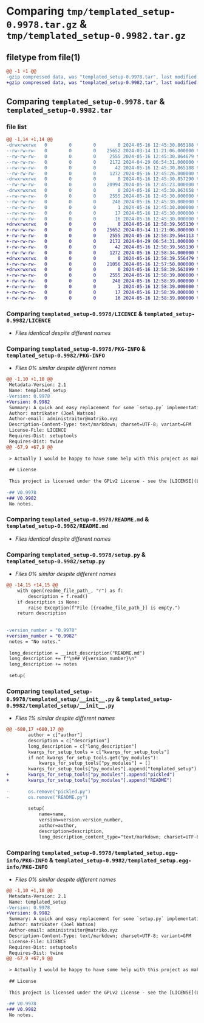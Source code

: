 # Comparing `tmp/templated_setup-0.9978.tar.gz` & `tmp/templated_setup-0.9982.tar.gz`

## filetype from file(1)

```diff
@@ -1 +1 @@
-gzip compressed data, was "templated_setup-0.9978.tar", last modified: Thu May 16 12:45:30 2024, max compression
+gzip compressed data, was "templated_setup-0.9982.tar", last modified: Thu May 16 12:58:39 2024, max compression
```

## Comparing `templated_setup-0.9978.tar` & `templated_setup-0.9982.tar`

### file list

```diff
@@ -1,14 +1,14 @@
-drwxrwxrwx   0        0        0        0 2024-05-16 12:45:30.865188 templated_setup-0.9978/
--rw-rw-rw-   0        0        0    25652 2024-03-14 11:21:06.000000 templated_setup-0.9978/LICENCE
--rw-rw-rw-   0        0        0     2555 2024-05-16 12:45:30.864679 templated_setup-0.9978/PKG-INFO
--rw-rw-rw-   0        0        0     2172 2024-04-29 06:54:31.000000 templated_setup-0.9978/README.md
--rw-rw-rw-   0        0        0       42 2024-05-16 12:45:30.865188 templated_setup-0.9978/setup.cfg
--rw-rw-rw-   0        0        0     1272 2024-05-16 12:45:26.000000 templated_setup-0.9978/setup.py
-drwxrwxrwx   0        0        0        0 2024-05-16 12:45:30.857290 templated_setup-0.9978/templated_setup/
--rw-rw-rw-   0        0        0    20994 2024-05-16 12:45:23.000000 templated_setup-0.9978/templated_setup/__init__.py
-drwxrwxrwx   0        0        0        0 2024-05-16 12:45:30.863658 templated_setup-0.9978/templated_setup.egg-info/
--rw-rw-rw-   0        0        0     2555 2024-05-16 12:45:30.000000 templated_setup-0.9978/templated_setup.egg-info/PKG-INFO
--rw-rw-rw-   0        0        0      248 2024-05-16 12:45:30.000000 templated_setup-0.9978/templated_setup.egg-info/SOURCES.txt
--rw-rw-rw-   0        0        0        1 2024-05-16 12:45:30.000000 templated_setup-0.9978/templated_setup.egg-info/dependency_links.txt
--rw-rw-rw-   0        0        0       17 2024-05-16 12:45:30.000000 templated_setup-0.9978/templated_setup.egg-info/requires.txt
--rw-rw-rw-   0        0        0       16 2024-05-16 12:45:30.000000 templated_setup-0.9978/templated_setup.egg-info/top_level.txt
+drwxrwxrwx   0        0        0        0 2024-05-16 12:58:39.565130 templated_setup-0.9982/
+-rw-rw-rw-   0        0        0    25652 2024-03-14 11:21:06.000000 templated_setup-0.9982/LICENCE
+-rw-rw-rw-   0        0        0     2555 2024-05-16 12:58:39.564113 templated_setup-0.9982/PKG-INFO
+-rw-rw-rw-   0        0        0     2172 2024-04-29 06:54:31.000000 templated_setup-0.9982/README.md
+-rw-rw-rw-   0        0        0       42 2024-05-16 12:58:39.565130 templated_setup-0.9982/setup.cfg
+-rw-rw-rw-   0        0        0     1272 2024-05-16 12:58:34.000000 templated_setup-0.9982/setup.py
+drwxrwxrwx   0        0        0        0 2024-05-16 12:58:39.556479 templated_setup-0.9982/templated_setup/
+-rw-rw-rw-   0        0        0    21056 2024-05-16 12:57:50.000000 templated_setup-0.9982/templated_setup/__init__.py
+drwxrwxrwx   0        0        0        0 2024-05-16 12:58:39.563099 templated_setup-0.9982/templated_setup.egg-info/
+-rw-rw-rw-   0        0        0     2555 2024-05-16 12:58:39.000000 templated_setup-0.9982/templated_setup.egg-info/PKG-INFO
+-rw-rw-rw-   0        0        0      248 2024-05-16 12:58:39.000000 templated_setup-0.9982/templated_setup.egg-info/SOURCES.txt
+-rw-rw-rw-   0        0        0        1 2024-05-16 12:58:39.000000 templated_setup-0.9982/templated_setup.egg-info/dependency_links.txt
+-rw-rw-rw-   0        0        0       17 2024-05-16 12:58:39.000000 templated_setup-0.9982/templated_setup.egg-info/requires.txt
+-rw-rw-rw-   0        0        0       16 2024-05-16 12:58:39.000000 templated_setup-0.9982/templated_setup.egg-info/top_level.txt
```

### Comparing `templated_setup-0.9978/LICENCE` & `templated_setup-0.9982/LICENCE`

 * *Files identical despite different names*

### Comparing `templated_setup-0.9978/PKG-INFO` & `templated_setup-0.9982/PKG-INFO`

 * *Files 0% similar despite different names*

```diff
@@ -1,10 +1,10 @@
 Metadata-Version: 2.1
 Name: templated_setup
-Version: 0.9978
+Version: 0.9982
 Summary: A quick and easy replacement for some `setup.py` implementations.
 Author: matrikater (Joel Watson)
 Author-email: administraitor@matriko.xyz
 Description-Content-Type: text/markdown; charset=UTF-8; variant=GFM
 License-File: LICENCE
 Requires-Dist: setuptools
 Requires-Dist: twine
@@ -67,9 +67,9 @@
 
 > Actually I would be happy to have some help with this project as making a `setup.py` every time is a bit boring.
 
 ## License
 
 This project is licensed under the GPLv2 License - see the [LICENSE](LICENSE) file for details.
 
-## V0.9978
+## V0.9982
 No notes.
```

### Comparing `templated_setup-0.9978/README.md` & `templated_setup-0.9982/README.md`

 * *Files identical despite different names*

### Comparing `templated_setup-0.9978/setup.py` & `templated_setup-0.9982/setup.py`

 * *Files 0% similar despite different names*

```diff
@@ -14,15 +14,15 @@
 	with open(readme_file_path_, "r") as f:
 		description = f.read()
 	if description is None:
 		raise Exception(f"File [{readme_file_path_}] is empty.")
 	return description
 
 
-version_number = "0.9978"
+version_number = "0.9982"
 notes = "No notes."
 
 long_description = __init_description("README.md")
 long_description += f"\n## V{version_number}\n"
 long_description += notes
 
 setup(
```

### Comparing `templated_setup-0.9978/templated_setup/__init__.py` & `templated_setup-0.9982/templated_setup/__init__.py`

 * *Files 1% similar despite different names*

```diff
@@ -680,17 +680,17 @@
 		author = c["author"]
 		description = c["description"]
 		long_description = c["long_description"]
 		kwargs_for_setup_tools = c["kwargs_for_setup_tools"]
 		if not kwargs_for_setup_tools.get("py_modules"):
 			kwargs_for_setup_tools["py_modules"] = []
 		kwargs_for_setup_tools["py_modules"].append("templated_setup")
+		kwargs_for_setup_tools["py_modules"].append("pickled")
+		kwargs_for_setup_tools["py_modules"].append("README")
 
-		os.remove("pickled.py")
-		os.remove("README.py")
 
 		setup(
 			name=name,
 			version=version.version_number,
 			author=author,
 			description=description,
 			long_description_content_type="text/markdown; charset=UTF-8; variant=GFM",
```

### Comparing `templated_setup-0.9978/templated_setup.egg-info/PKG-INFO` & `templated_setup-0.9982/templated_setup.egg-info/PKG-INFO`

 * *Files 0% similar despite different names*

```diff
@@ -1,10 +1,10 @@
 Metadata-Version: 2.1
 Name: templated_setup
-Version: 0.9978
+Version: 0.9982
 Summary: A quick and easy replacement for some `setup.py` implementations.
 Author: matrikater (Joel Watson)
 Author-email: administraitor@matriko.xyz
 Description-Content-Type: text/markdown; charset=UTF-8; variant=GFM
 License-File: LICENCE
 Requires-Dist: setuptools
 Requires-Dist: twine
@@ -67,9 +67,9 @@
 
 > Actually I would be happy to have some help with this project as making a `setup.py` every time is a bit boring.
 
 ## License
 
 This project is licensed under the GPLv2 License - see the [LICENSE](LICENSE) file for details.
 
-## V0.9978
+## V0.9982
 No notes.
```

